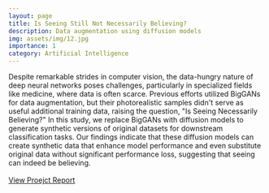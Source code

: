 ```yaml
---
layout: page
title: Is Seeing Still Not Necessarily Believing?
description: Data augmentation using diffusion models
img: assets/img/12.jpg
importance: 1
category: Artificial Intelligence
---
```


Despite remarkable strides in computer vision, the data-hungry nature of deep neural networks poses challenges, particularly in specialized fields like medicine, where data is often scarce. Previous efforts utilized BigGANs for data augmentation, but their photorealistic samples didn't serve as useful additional training data, raising the question, "Is Seeing Necessarily Believing?" In this study, we replace BigGANs with diffusion models to generate synthetic versions of original datasets for downstream classification tasks. Our findings indicate that these diffusion models can create synthetic data that enhance model performance and even substitute original data without significant performance loss, suggesting that seeing can indeed be believing.
<br/>
<br/>
<a href="https://www.sfu.ca/content/sfu/computing/current-students/graduate-students/academic-programs/professional-master-of-science-in-computer-science/project-showcase/is-seeing-still-not-necessarily-believing-/_jcr_content/main_content/download/file.res/View%20Project%20Report.pdf">View Proejct Report</a>